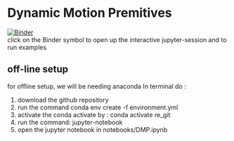 # Dynamic Motion Premitives

[![Binder](http://mybinder.org/badge_logo.svg)](http://mybinder.org/v2/gh/prajwalresearch/git_re_dmp/master?filepath=notebooks) <br />
click on the Binder symbol to open up the interactive jupyter-session and to run examples

## off-line setup
for offline setup, we will be needing anaconda 
In terminal do :
1. download the github repository 
2. run the command conda env create -f environment.yml    
3.  activate the conda activate by : conda activate re_git
4. run the command: jupyter-notebook
5. open the  jupyter notebook in   notebooks/DMP.ipynb 





